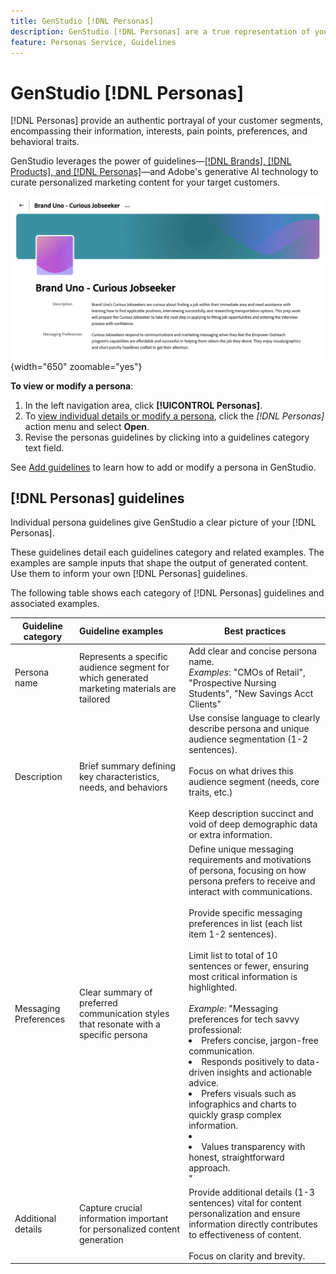 ```yaml
---
title: GenStudio [!DNL Personas]
description: GenStudio [!DNL Personas] are a true representation of your customer segments, capturing their interests, pain points, preferences, and behavioral traits.
feature: Personas Service, Guidelines
---
```


# GenStudio [!DNL Personas]

[!DNL Personas] provide an authentic portrayal of your customer segments, encompassing their information, interests, pain points, preferences, and behavioral traits.

GenStudio leverages the power of guidelines—[[!DNL Brands], [!DNL Products], and [!DNL Personas]](overview.md)—and Adobe's generative AI technology to curate personalized marketing content for your target customers.​

![[!DNL Personas] guidelines in GenStudio](/help/assets/personas-guidelines.png){width="650" zoomable="yes"}

**To view or modify a persona**:

1. In the left navigation area, click **[!UICONTROL Personas]**.
1. To [view individual details or modify a persona](add-guidelines.md#manage-personas), click the _[!DNL Personas]_ action menu and select **Open**.
1. Revise the personas guidelines by clicking into a guidelines category text field.

See [Add guidelines](add-guidelines.md) to learn how to add or modify a persona in GenStudio.

## [!DNL Personas] guidelines

Individual persona guidelines give GenStudio a clear picture of your [!DNL Personas].

These guidelines detail each guidelines category and related examples. The examples are sample inputs that shape the output of generated content. Use them to inform your own [!DNL Personas] guidelines.

The following table shows each category of [!DNL Personas] guidelines and associated examples.

| Guideline category | Guideline examples | Best practices |
| ------------------| :---------- |-------------|
| Persona name       | Represents a specific audience segment for which generated marketing materials are tailored | Add clear and concise persona name.<br>_Examples_: "CMOs of Retail", "Prospective Nursing Students", "New Savings Acct Clients"|
| Description       | Brief summary defining key characteristics, needs, and behaviors |Use consise language to clearly describe persona and unique audience segmentation (1-2 sentences).<br><br>Focus on what drives this audience segment (needs, core traits, etc.)<br><br>Keep description succinct and void of deep demographic data or extra information.|
| Messaging Preferences        | Clear summary of preferred communication styles that resonate with a specific persona | Define unique messaging requirements and motivations of persona, focusing on how persona prefers to receive and interact with communications.<br><br>Provide specific messaging preferences in list (each list item 1-2 sentences).<br><br>Limit list to total of 10 sentences or fewer, ensuring most critical information is highlighted.<br><br>_Example_: "Messaging preferences for tech savvy professional:<li>Prefers concise, jargon-free communication.</li><li>Responds positively to data-driven insights and actionable advice.</li><li>Prefers visuals such as infographics and charts to quickly grasp complex information.<li><li>Values transparency with honest, straightforward approach.</li>"|
| Additional details      | Capture crucial information important for personalized content generation | Provide additional details (1-3 sentences) vital for content personalization and ensure information directly contributes to effectiveness of content.<br><br>Focus on clarity and brevity.|
